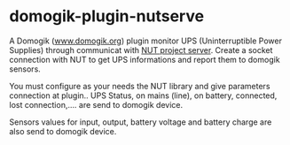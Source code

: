 domogik-plugin-nutserve
=========================

A Domogik (www.domogik.org) plugin monitor UPS (Uninterruptible Power Supplies) through communicat with [NUT project server](http://www.networkupstools.org/).
Create a socket connection with NUT to get UPS informations and report them to domogik sensors.

You must configure as your needs the  NUT library and give parameters connection at plugin..
UPS Status, on mains (line), on battery, connected, lost connection,.... are send to domogik device.

Sensors values for input, output, battery voltage and battery charge are also send to domogik device.
